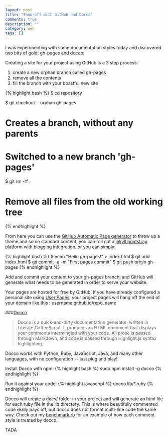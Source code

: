 ```yaml
---
layout: post
title: "Show-off with GitHub and Docco"
comments: true
description: ""
category: web
tags: []
---
```


I was experimenting with some documentation styles today and discovered two bits of gold: gh-pages and docco:

Creating a site for your project using GitHub is a 3 step process:
1. create a new orphan branch called gh-pages
2. remove all the contents
3. fill the branch with your boastful new site

{% highlight bash %}
$ cd repository

$ git checkout --orphan gh-pages
# Creates a branch, without any parents
# Switched to a new branch 'gh-pages'

$ git rm -rf .
# Remove all files from the old working tree
{% endhighlight %}

From here you can use the [GitHub Automatic Page generator](https://help.github.com/articles/creating-pages-with-the-automatic-generator) to throw up a theme and some standard content, you can roll out a [jekyll bootstrap](http://jekyllbootstrap.com/) platform with blogging integration, or you can simply:

{% highlight bash %}
$ echo "Hello gh-pages!" > index.html
$ git add index.html
$ git commit -a -m "First pages commit"
$ git push origin gh-pages
{% endhighlight %}

Add and commit your content to your gh-pages branch, and GitHub will generate what needs to be generated in order to serve your website.

Your pages are hosted for free by GitHub. If you have already configured a personal site using [User Pages](https://help.github.com/articles/user-organization-and-project-pages), your project pages will hang off the end of your domain like this : username.github.io/repo_name

###[Docco](http://jashkenas.github.io/docco/)
>Docco is a quick-and-dirty documentation generator, written in Literate CoffeeScript. It produces an HTML document that displays your comments intermingled with your code. All prose is passed through Markdown, and code is passed through Highlight.js syntax highlighting.

Docco works with  Python, Ruby, JavaScript, Java, and many other languages, with no configuration -- just plug and play!

Install Docco with npm:
{% highlight bash %}
sudo npm install -g docco
{% endhighlight %}

Run it against your code:
{% highlight javascript %}
docco lib/*.ruby
{% endhighlight %}

Docco will create a docs/ folder in your project and will generate an html file for each ruby file in the lib directory. This is where beautifully commented code really pays off, but docco does not format multi-line code the same way. Check out my [benchmark.rb](http://www.katieleonard.ca/PCSnotes/docs/benchmark.html) for an example of how each comment style is treated by docco.

TADA